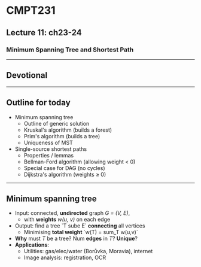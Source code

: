 # CMPT231
## Lecture 11: ch23-24
### Minimum Spanning Tree and Shortest Path

---
## Devotional

---
## Outline for today
+ Minimum spanning tree
  + Outline of generic solution
  + Kruskal's algorithm (builds a forest)
  + Prim's algorithm (builds a tree)
  + Uniqueness of MST
+ Single-source shortest paths
  + Properties / lemmas
  + Bellman-Ford algorithm (allowing weight < 0)
  + Special case for DAG (no cycles)
  + Dijkstra's algorithm (weights &ge; 0)

---
## Minimum spanning tree
+ Input: connected, **undirected** graph *G = (V, E)*,
  + with **weights** *w(u, v)* on each edge
+ Output: find a tree \`T sube E\` **connecting** all vertices
  + Minimising **total weight** \`w(T) = sum\_T w(u,v)\`
+ **Why** must *T* be a tree?  Num **edges** in *T*? **Unique**?
+ **Applications**:
  + Utilities: gas/elec/water (Borůvka, Moravia), internet
  + Image analysis: registration, OCR
